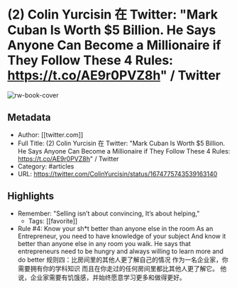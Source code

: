 # (2) Colin Yurcisin 在 Twitter: "Mark Cuban Is Worth $5 Billion. He Says Anyone Can Become a Millionaire if They Follow These 4 Rules: https://t.co/AE9r0PVZ8h" / Twitter

![rw-book-cover](https://readwise-assets.s3.amazonaws.com/static/images/article4.6bc1851654a0.png)

## Metadata
- Author: [[twitter.com]]
- Full Title: (2) Colin Yurcisin 在 Twitter: "Mark Cuban Is Worth $5 Billion. He Says Anyone Can Become a Millionaire if They Follow These 4 Rules: https://t.co/AE9r0PVZ8h" / Twitter
- Category: #articles
- URL: https://twitter.com/ColinYurcisin/status/1674775743539163140

## Highlights
- Remember: "Selling isn’t about convincing, It’s about helping,"
    - Tags: [[favorite]] 
- Rule #4: Know your sh*t better than anyone else in the room As an Entrepreneur, you need to have knowledge of your subject And know it better than anyone else in any room you walk. He says that entrepreneurs need to be hungry and always willing to learn more and do better 规则四：比房间里的其他人更了解自己的情况 作为一名企业家，你需要拥有你的学科知识 而且在你走过的任何房间里都比其他人更了解它。 他说，企业家需要有饥饿感，并始终愿意学习更多和做得更好。
